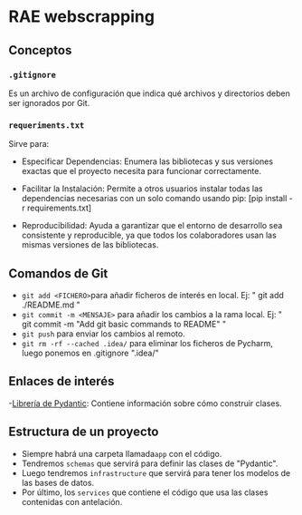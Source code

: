 # RAE webscrapping

## Conceptos

### `.gitignore`
Es un archivo de configuración que indica qué archivos y directorios deben ser ignorados por Git.

### `requeriments.txt`

Sirve para:
- Especificar Dependencias: Enumera las bibliotecas y sus versiones exactas que el proyecto necesita para funcionar correctamente.

- Facilitar la Instalación: Permite a otros usuarios instalar todas las dependencias necesarias con un solo comando usando pip: [pip install -r requirements.txt]
- Reproducibilidad: Ayuda a garantizar que el entorno de desarrollo sea consistente y reproducible, ya que todos los colaboradores usan las mismas versiones de las bibliotecas.

## Comandos de Git
- `git add <FICHERO>`para añadir ficheros de interés en local. Ej: " git add ./README.md
"
- `git commit -m <MENSAJE>` para añadir los cambios a la rama local. Ej: " git commit -m "Add git basic commands to README"
"
- `git push` para enviar los cambios al remoto.
- `git rm -rf --cached .idea/` para eliminar los ficheros de Pycharm, luego ponemos en .gitignore ".idea/"


## Enlaces de interés
-[Librería de Pydantic](https://docs.pydantic.dev/latest/concepts/models/): Contiene información sobre cómo construir clases.


## Estructura de un proyecto
- Siempre habrá una carpeta llamada`app` con el código.
- Tendremos `schemas` que servirá para definir las clases de "Pydantic".
- Luego tendremos `infrastructure` que servirá para tener los modelos de las bases de datos.
- Por último, los `services` que contiene el código que usa las clases contenidas con antelación. 
